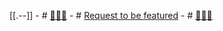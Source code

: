 [[.--]]
    - # [🚧](((dmQooXFj9)))[🚧](((dmQooXFj9)))[🚧](((dmQooXFj9)))
    - # [Request to be featured](https://roamresearch.typeform.com/to/g5W8uCqz)
    - # [🚧](((dmQooXFj9)))[🚧](((dmQooXFj9)))[🚧](((dmQooXFj9)))
